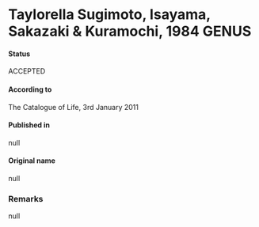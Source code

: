Taylorella Sugimoto, Isayama, Sakazaki & Kuramochi, 1984 GENUS
=======

#### Status
ACCEPTED

#### According to
The Catalogue of Life, 3rd January 2011

#### Published in
null

#### Original name
null

### Remarks
null